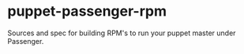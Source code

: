 puppet-passenger-rpm
====================

Sources and spec for building RPM's to run your puppet master under Passenger.
